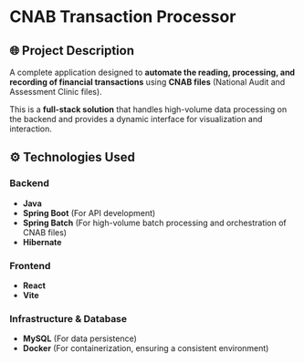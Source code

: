 # CNAB Transaction Processor

## 🌐 Project Description

A complete application designed to **automate the reading, processing, and recording of financial transactions** using **CNAB files** (National Audit and Assessment Clinic files).

This is a **full-stack solution** that handles high-volume data processing on the backend and provides a dynamic interface for visualization and interaction.

## ⚙️ Technologies Used

### Backend
* **Java**
* **Spring Boot** (For API development)
* **Spring Batch** (For high-volume batch processing and orchestration of CNAB files)
* **Hibernate** 

### Frontend
* **React** 
* **Vite** 

### Infrastructure & Database
* **MySQL** (For data persistence)
* **Docker** (For containerization, ensuring a consistent environment)
